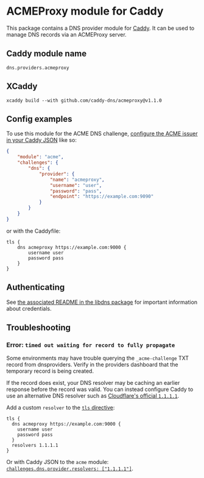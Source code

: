ACMEProxy module for Caddy
===========================

This package contains a DNS provider module for [Caddy](https://github.com/caddyserver/caddy). It can be used to manage DNS records via an ACMEProxy server.

## Caddy module name

```
dns.providers.acmeproxy
```

## XCaddy
```
xcaddy build --with github.com/caddy-dns/acmeproxy@v1.1.0
```

## Config examples

To use this module for the ACME DNS challenge, [configure the ACME issuer in your Caddy JSON](https://caddyserver.com/docs/json/apps/tls/automation/policies/issuers/acme/) like so:

```json
{
    "module": "acme",
    "challenges": {
        "dns": {
            "provider": {
                "name": "acmeproxy",
                "username": "user",
                "password": "pass",
                "endpoint": "https://example.com:9090"
            }
        }
    }
}
```

or with the Caddyfile:

```
tls {
    dns acmeproxy https://example.com:9000 {
        username user
        password pass
    }
}
```


## Authenticating

See [the associated README in the libdns package](https://github.com/libdns/acmeproxy) for important information about credentials.


## Troubleshooting

### Error: `timed out waiting for record to fully propagate`

Some environments may have trouble querying the `_acme-challenge` TXT record from dnsproviders. Verify in the providers dashboard that the temporary record is being created.

If the record does exist, your DNS resolver may be caching an earlier response before the record was valid. You can instead configure Caddy to use an alternative DNS resolver such as [Cloudflare's official `1.1.1.1`](https://www.cloudflare.com/en-gb/learning/dns/what-is-1.1.1.1/).

Add a custom `resolver` to the [`tls` directive](https://caddyserver.com/docs/caddyfile/directives/tls):

```
tls {
  dns acmeproxy https://example.com:9000 {
    username user
    password pass
  }
  resolvers 1.1.1.1
}
```

Or with Caddy JSON to the `acme` module: [`challenges.dns.provider.resolvers: ["1.1.1.1"]`](https://caddyserver.com/docs/json/apps/tls/automation/policies/issuer/acme/challenges/dns/resolvers/).


